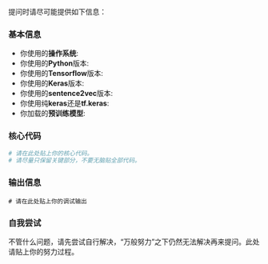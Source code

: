 提问时请尽可能提供如下信息：

### 基本信息
- 你使用的**操作系统**: 
- 你使用的**Python**版本: 
- 你使用的**Tensorflow**版本: 
- 你使用的**Keras**版本: 
- 你使用的**sentence2vec**版本: 
- 你使用纯**keras**还是**tf.keras**: 
- 你加载的**预训练模型**:

### 核心代码
```python
# 请在此处贴上你的核心代码。
# 请尽量只保留关键部分，不要无脑贴全部代码。
```

### 输出信息
```shell
# 请在此处贴上你的调试输出
```

### 自我尝试
不管什么问题，请先尝试自行解决，“万般努力”之下仍然无法解决再来提问。此处请贴上你的努力过程。
